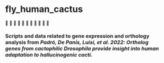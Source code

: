 # fly_human_cactus
:cactus: :cactus: :cactus: :cactus: :cactus: :cactus: :cactus: :cactus: :cactus: :cactus: :cactus:

### Scripts and data related to gene expression and orthology analysis from *Padró, De Panis, Luisi, et al. 2022: Ortholog genes from cactophilic Drosophila provide insight into human adaptation to hallucinogenic cacti.*
